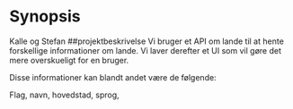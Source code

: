 # Synopsis
Kalle og Stefan
##projektbeskrivelse
Vi bruger et API om lande til at hente forskellige informationer om lande. Vi laver derefter et UI som vil gøre det mere overskueligt for en bruger. 

Disse informationer kan blandt andet være de følgende:

Flag, navn, hovedstad, sprog, 
